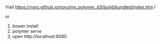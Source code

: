 Visit https://noru.github.io/noru/my_polymer_d3/build/bundled/index.htm
l

or

1. bower install
2. polymer serve
3. open http://localhost:8080




